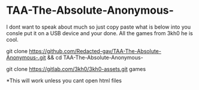 # TAA-The-Absolute-Anonymous-

I dont want to speak about much so just copy paste what is below into you consle put it on a USB device and your done. All the games from 3kh0 he is cool.


git clone https://github.com/Redacted-gav/TAA-The-Absolute-Anonymous-.git && cd TAA-The-Absolute-Anonymous-

git clone https://gitlab.com/3kh0/3kh0-assets.git games


*This will work unless you cant open html files
